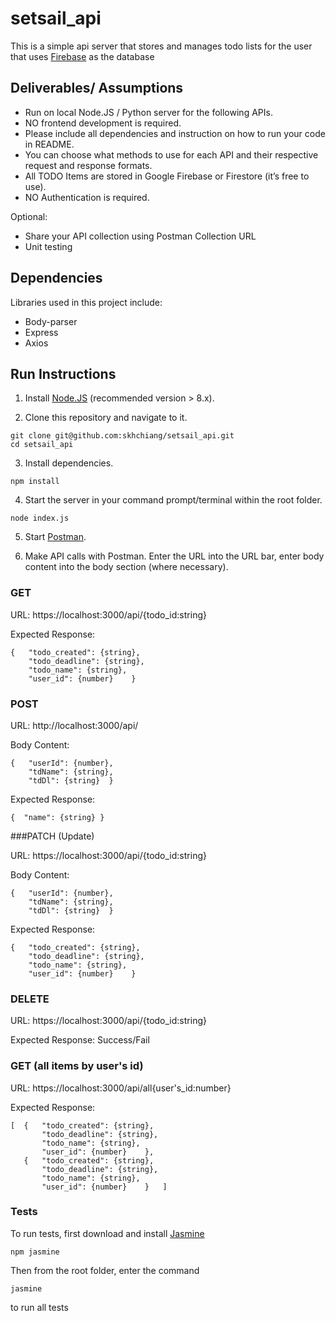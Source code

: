 # setsail_api

This is a simple api server that stores and manages todo lists for the user that uses [Firebase](https://firebase.google.com) as the database

## Deliverables/ Assumptions
- Run on local Node.JS / Python server for the following APIs. 
- NO frontend development is required. 
- Please include all dependencies and instruction on how to run your code in README.
- You can choose what methods to use for each API and their respective request and response formats.
- All TODO Items are stored in Google Firebase or Firestore (it’s free to use).
- NO Authentication is required.

Optional: 
- Share your API collection using Postman Collection URL
- Unit testing



## Dependencies

Libraries used in this project include:

- Body-parser
- Express
- Axios

## Run Instructions

1. Install [Node.JS](https://nodejs.org/) (recommended version > 8.x).

2. Clone this repository and navigate to it.
```
git clone git@github.com:skhchiang/setsail_api.git
cd setsail_api
```

3. Install dependencies.
```
npm install
```

4. Start the server in your command prompt/terminal within the root folder.
```
node index.js
```

5. Start [Postman](https://www.getpostman.com/).

6. Make API calls with Postman. Enter the URL into the URL bar, enter body content into the body section (where necessary).

### GET

URL: https://localhost:3000/api/{todo_id:string} 

Expected Response:
```
{   "todo_created": {string},
    "todo_deadline": {string},
    "todo_name": {string},
    "user_id": {number}    }
```
    
### POST

URL: http://localhost:3000/api/

Body Content:
```
{	"userId": {number},
	"tdName": {string},
	"tdDl": {string}  }
```

Expected Response:
```
{  "name": {string} }
```
###PATCH (Update)

URL: https://localhost:3000/api/{todo_id:string}

Body Content:
```
{	"userId": {number},
	"tdName": {string},
	"tdDl": {string}  }
```  
Expected Response:
```
{   "todo_created": {string},
    "todo_deadline": {string},
    "todo_name": {string},
    "user_id": {number}    }
```    
### DELETE

URL: https://localhost:3000/api/{todo_id:string}

Expected Response:
Success/Fail

### GET (all items by user's id)

URL: https://localhost:3000/api/all{user's_id:number}

Expected Response:
```
[  {   "todo_created": {string},
       "todo_deadline": {string},
       "todo_name": {string},
       "user_id": {number}    },
   {   "todo_created": {string},
       "todo_deadline": {string},
       "todo_name": {string},
       "user_id": {number}    }   ]
```

### Tests

To run tests, first download and install [Jasmine](https://jasmine.github.io/)
```
npm jasmine
```
Then from the root folder, enter the command
```
jasmine
```
to run all tests




